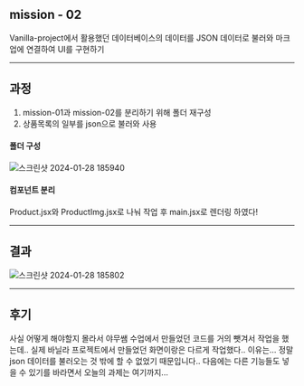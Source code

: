 ## mission - 02
Vanilla-project에서 활용했던 데이터베이스의 데이터를 JSON 데이터로 불러와 마크업에 연결하여 UI를 구현하기


---

## 과정

1. mission-01과 mission-02를 분리하기 위해 폴더 재구성
2. 상품목록의 일부를 json으로 불러와 사용

#### 폴더 구성
![스크린샷 2024-01-28 185940](https://github.com/yeo-seoyun/React-homework/assets/128555982/07bd382b-721d-4a11-aa7a-321e1b46cbb4)

#### 컴포넌트 분리
Product.jsx와 ProductImg.jsx로 나눠 작업
후 main.jsx로 렌더링 하였다!

---

## 결과
![스크린샷 2024-01-28 185802](https://github.com/yeo-seoyun/React-homework/assets/128555982/d29b7df7-395c-4e40-b124-6a4c3a9016f0)

---

## 후기
사실 어떻게 해야할지 몰라서 야무쌤 수업에서 만들었던 코드를 거의 뺏겨서 작업을 했는데..
실제 바닐라 프로젝트에서 만들었던 화면이랑은 다르게 작업했다.. 이유는... 정말 json 데이터를 불러오는 것 밖에 할 수 없었기 때문입니다..
다음에는 다른 기능들도 넣을 수 있기를 바라면서 오늘의 과제는 여기까지...